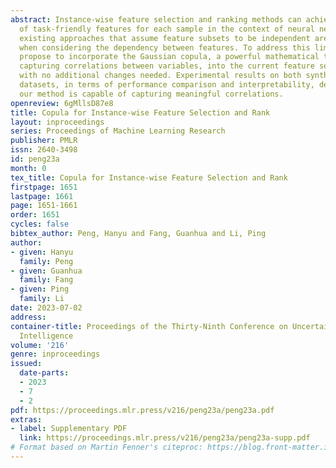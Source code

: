 ```yaml
---
abstract: Instance-wise feature selection and ranking methods can achieve a good selection
  of task-friendly features for each sample in the context of neural networks. However,
  existing approaches that assume feature subsets to be independent are imperfect
  when considering the dependency between features. To address this limitation, we
  propose to incorporate the Gaussian copula, a powerful mathematical technique for
  capturing correlations between variables, into the current feature selection framework
  with no additional changes needed. Experimental results on both synthetic and real
  datasets, in terms of performance comparison and interpretability, demonstrate that
  our method is capable of capturing meaningful correlations.
openreview: 6gMllsD87e8
title: Copula for Instance-wise Feature Selection and Rank
layout: inproceedings
series: Proceedings of Machine Learning Research
publisher: PMLR
issn: 2640-3498
id: peng23a
month: 0
tex_title: Copula for Instance-wise Feature Selection and Rank
firstpage: 1651
lastpage: 1661
page: 1651-1661
order: 1651
cycles: false
bibtex_author: Peng, Hanyu and Fang, Guanhua and Li, Ping
author:
- given: Hanyu
  family: Peng
- given: Guanhua
  family: Fang
- given: Ping
  family: Li
date: 2023-07-02
address:
container-title: Proceedings of the Thirty-Ninth Conference on Uncertainty in Artificial
  Intelligence
volume: '216'
genre: inproceedings
issued:
  date-parts:
  - 2023
  - 7
  - 2
pdf: https://proceedings.mlr.press/v216/peng23a/peng23a.pdf
extras:
- label: Supplementary PDF
  link: https://proceedings.mlr.press/v216/peng23a/peng23a-supp.pdf
# Format based on Martin Fenner's citeproc: https://blog.front-matter.io/posts/citeproc-yaml-for-bibliographies/
---
```

